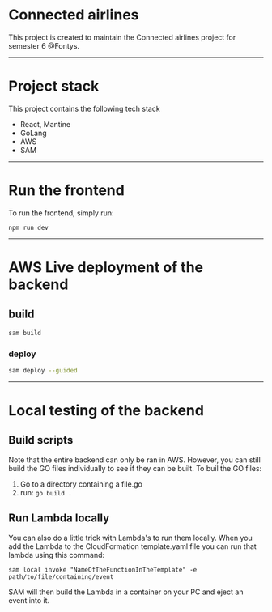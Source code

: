 # Connected airlines

This project is created to maintain the Connected airlines project for semester 6 @Fontys.

---

# Project stack

This project contains the following tech stack
- React, Mantine
- GoLang
- AWS
- SAM

---

# Run the frontend
To run the frontend, simply run:
```
npm run dev
```

---

# AWS Live deployment of the backend

## build

```bash
sam build
```

### deploy

```bash
sam deploy --guided
```

---

# Local testing of the backend

## Build scripts
Note that the entire backend can only be ran in AWS. However, you can still build the GO files individually to see if they can be built. To buil the GO files:

1. Go to a directory containing a file.go
2. run: `go build .`

## Run Lambda locally
You can also do a little trick with Lambda's to run them locally. When you add the Lambda to the CloudFormation template.yaml file you can run that lambda using this command:
```
sam local invoke "NameOfTheFunctionInTheTemplate" -e path/to/file/containing/event
```

SAM will then build the Lambda in a container on your PC and eject an event into it.
